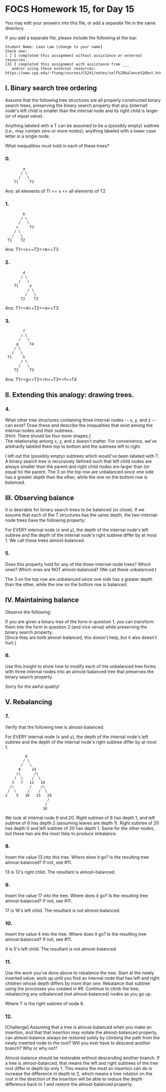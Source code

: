 
# FOCS Homework 15, for Day 15

You may edit your answers into this file, or add a separate file in the same directory.

If you add a separate file, please include the following at the top:

```
Student Name: Leon Lam [change to your name]
Check one:
[ ] I completed this assignment without assistance or external resources.
[X] I completed this assignment with assistance from ___
   and/or using these external resources: https://www.cpp.edu/~ftang/courses/CS241/notes/self%20balance%20bst.htm
```


## I. Binary search tree ordering


Assume that the following tree structures are all properly constructed binary search trees, preserving the binary search property that any (internal) node's left child is smaller than the internal node and its right child is larger (or of equal value).  

Anything labeled with a T can be assumed to be a (possibly empty) subtree (i.e., may contain zero or more nodes); anything labeled with a lower case letter is a single node.

What inequalities must hold in each of these trees?

### 0.
```
        a
       / \
      /   \
    T1     T2
```

Ans:  all elements of TI <= x <= all elements of T2

### 1.
```
        b
       / \
      /   \
     c     T3
    / \
   /   \
 T1    T2
```

Ans:  T1<=c<=T2<=b<=T3



### 2.
```
        d
       / \
      /   \
    T1     e
          / \
         /   \
       T2    T3
```

Ans:  T1<=d<=T2<=e<=T3



### 3.
```
        f
       / \
      /   \
     g     T4
    / \
   /   \
 T1     h
       / \
      /   \
    T2     T3
```

Ans:  T1<=g<=T2<=h<=T3<=f<=T4



## II.  Extending this analogy:  drawing trees.

### 4. 

What other tree structures containing three internal nodes -- x, y, and z -- can exist?  Draw these and describe the inequalities that exist among the internal nodes and their subtrees.  
[Hint:  There should be four more shapes.]  
The relationship among x, y, and z doesn't matter.  For convenience, we've arbitrarily labeled them top to bottom and the subtrees left to right.


 


I left out the (possibly empty) subtrees which would've been labeled with T. A binary search tree is recursively defined such that left child nodes are always smaller than the parent and right child nodes are larger than (or equal to) the parent. The 3 on the top row are unbalanced since one side has a greater depth than the other, while the one on the bottom row is balanced.



## III.  Observing balance

It is desirable for binary search trees to be balanced (or close).  If we assume that each of the T structures has the same depth, the two-internal-node trees have the following property:

For EVERY internal node (x and y), the depth of the internal node's left subtree and the depth of the internal node's right subtree differ by at most 1.  We call these trees almost-balanced.  


### 5. 

Does this property hold for any of the three-internal-node trees?  Which ones?  Which ones are NOT almost-balanced?  (We call these unbalanced.)

The 3 on the top row are unbalanced since one side has a greater depth than the other, while the one on the bottom row is balanced.

## IV.  Maintaining balance


Observe the following:

If you are given a binary tree of the form in question 1, you can transform them into the form in question 2 (and vice versa) while preserving the binary search property.  
[Since they are both almost-balanced, this doesn't help, but it also doesn't hurt.]  

### 6. 

Use this insight to show how to modify each of the unbalanced tree forms with three internal nodes into an almost-balanced tree that preserves the binary search property.

 

Sorry for the awful quality!

## V.  Rebalancing

### 7. 

Verify that the following tree is almost-balanced:

For EVERY internal node (x and y), the depth of the internal node's left subtree and the depth of the internal node's right subtree differ by at most 1. 

```
         8
        / \
       /   \
      6     14
     /\      /\  
    /  \    /  \ 
   3   7   12   16  
  /\       /    /\ 
 /  \     /    /  \ 
2    5   10   15   20
                   /
                  /
                 18
```

We look at internal node 6 and 20. Right subtree of 6 has depth 1, and left subtree of 6 has depth 2 (assuming leaves are depth 1). Right subtree of 20 has depth 0 and left subtree of 20 has depth 1. Same for the other nodes, but these two are the most lilely to produce imbalance.

### 8. 

Insert the value 13 into this tree.  Where does it go?  Is the resulting tree almost-balanced?  If not, see #11.

13 is 12's right child. The resultant is almost-balanced.

### 9. 

Insert the value 17 into the tree.  Where does it go?  Is the resulting tree almost-balanced?  If not, see #11.

17 is 18's left child. The resultant is not almost-balanced.

### 10. 

Insert the value 4 into the tree.  Where does it go?  Is the resulting tree almost-balanced?  If not, see #11.

4 is 5's left child. The resultant is not almost-balanced.

### 11. 

Use the work you've done above to rebalance the tree.  Start at the newly inserted value; work up until you find an internal node that has left and right children whose depth differs by more than one.  Rebalance that subtree using the processes you created in #6.  Continue to climb the tree, rebalancing any unbalanced (not almost-balanced) nodes as you go up.

 
 



Where T is the right subtree of node 8.


### 12. 

[Challenge] Assuming that a tree is almost-balanced when you make an insertion, and that that insertion may violate the almost-balanced property, can almost-balance always be restored solely by climbing the  path from the newly inserted node to the root?  Will you ever have to descend another branch?  Why or why not?


Almost-balance should be restorable without descending another branch. 
If a tree is almost-balanced, that means the left and right subtrees of the tree root differ in depth by only 1. This means the most an insertion can do is increase the difference in depth to 2, which means a tree rotation on the root in the direction of the insertion will be able to reduce the depth difference back to 1 and restore the almost-balanced property.








